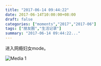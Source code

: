 ```yaml
---
title: "2017-06-14 09:44:22"
date: 2017-06-14T10:00:00+08:00
draft: false
categories: ["moments","2017","2017-06"]
tags: ["朋友圈","生活记录"]
summary: "2017-06-14 09:44:22..."
---
```


进入网瘾妇女mode。

![Media 1](/Moments/photos/2017-06-14/201706140944220.jpg)

